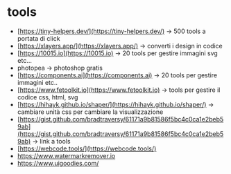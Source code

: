 # tools

- [https://tiny-helpers.dev/](https://tiny-helpers.dev/) -> 500 tools a portata di click  
- [https://xlayers.app/](https://xlayers.app/) -> converti i design in codice  
- [https://10015.io](https://10015.io) -> 20 tools per gestire immagini svg etc...  
- photopea -> photoshop gratis  
- [https://components.ai](https://components.ai) -> 20 tools per gestire immagini etc..  
- [https://www.fetoolkit.io](https://www.fetoolkit.io) -> tools per gestire il codice css, html, svg  
- [https://hihayk.github.io/shaper/](https://hihayk.github.io/shaper/) -> cambiare unità css per cambiare la visualizzazione  
- [https://gist.github.com/bradtraversy/61171a9b81586f5bc4c0ca1e2beb59ab](https://gist.github.com/bradtraversy/61171a9b81586f5bc4c0ca1e2beb59ab) -> link a tools  
- [https://webcode.tools/](https://webcode.tools/)
- https://www.watermarkremover.io
- https://www.uigoodies.com/
